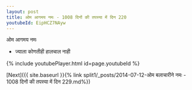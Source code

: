 ```yaml
---
layout: post
title: ओम आगमय नमः - 1008 दिनों की तपस्या में दिन 220
youtubeId: EipHCZ7NAyw
---
```

 
 
 ओम आगमय नमः  
 
 -  ज्याला कोणतीही हालचाल नाही 
 
  
 
  
 
 
 
 
 
 


{% include youtubePlayer.html id=page.youtubeId %}
 
[Next]({{ site.baseurl }}{% link  split1/_posts/2014-07-12-ओम बलाचारीने नमः - 1008 दिनों की तपस्या में दिन 229.md%})
 
